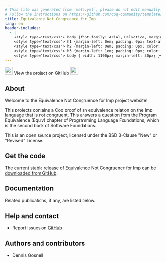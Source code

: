 ```yaml
---
# This file was generated from `meta.yml`, please do not edit manually.
# Follow the instructions on https://github.com/coq-community/templates to regenerate.
title: Equivalence Not Congruence for Imp
lang: en
header-includes:
  - |
    <style type="text/css"> body {font-family: Arial, Helvetica; margin-left: 5em; font-size: large;} </style>
    <style type="text/css"> h1 {margin-left: 0em; padding: 0px; text-align: center} </style>
    <style type="text/css"> h2 {margin-left: 0em; padding: 0px; color: #580909} </style>
    <style type="text/css"> h3 {margin-left: 1em; padding: 0px; color: #C05001;} </style>
    <style type="text/css"> body { width: 1100px; margin-left: 30px; }</style>
---
```


<div style="text-align:left"><img src="https://github.githubassets.com/images/modules/logos_page/Octocat.png" height="25" style="border:0px">
<a href="https://github.com/cdepillabout/coq-equivalence-not-congruence">View the project on GitHub</a>
<img src="https://github.githubassets.com/images/modules/logos_page/Octocat.png" height="25" style="border:0px"></div>

## About

Welcome to the Equivalence Not Congruence for Imp project website!

This projects contains a Coq proof of an equivalence relation on the Imp
language that is not congruent. This answers a question from the Program
Equivalence (Equiv) chapter of Programming Language Foundations, which is the
second book of Software Foundations.

This is an open source project, licensed under the BSD 3-Clause "New" or "Revised" License.

## Get the code

The current stable release of Equivalence Not Congruence for Imp can be [downloaded from GitHub](https://github.com/cdepillabout/coq-equivalence-not-congruence/releases).

## Documentation


Related publications, if any, are listed below.


## Help and contact

- Report issues on [GitHub](https://github.com/cdepillabout/coq-equivalence-not-congruence/issues)

## Authors and contributors

- Dennis Gosnell

